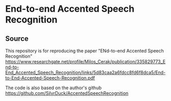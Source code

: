 # End-to-end Accented Speech Recognition
## Source
This repository is for reproducing the paper "ENd-to-end Accented Speech Recognition"  <https://www.researchgate.net/profile/Milos_Cerak/publication/335829773_End-to-End_Accented_Speech_Recognition/links/5d83caa2a6fdcc8fd6f8dca5/End-to-End-Accented-Speech-Recognition.pdf>

The code is also based on the author's github <https://github.com/SilvrDuck/AccentedSpeechRecognition>
